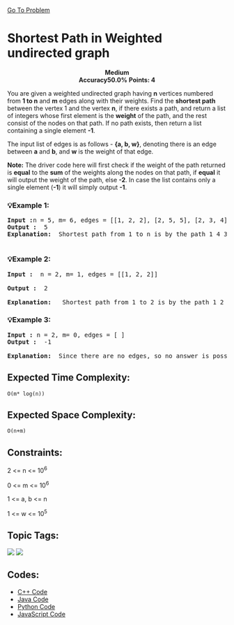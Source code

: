  [Go To Problem](https://www.geeksforgeeks.org/problems/shortest-path-in-weighted-undirected-graph/1)
# Shortest Path in Weighted undirected graph


<div align="center">
  <strong>Medium</strong>    
</div>
<div align="center">
       <strong>Accuracy50.0%</strong>    
               <strong>Points: 4</strong>
</div>

You are given a weighted undirected graph having <strong>n</strong> vertices numbered from **1 to n** and **m** edges along with their weights. Find the **shortest path** between the vertex 1 and the vertex **n**,  if there exists a path, and return a list of integers whose first element is the **weight** of the path, and the rest consist of the nodes on that path. If no path exists, then return a list containing a single element **-1**.

The input list of edges is as follows - **{a, b, w}**, denoting there is an edge between **a** and **b**, and **w** is the weight of that edge.

**Note:** The driver code here will first check if the weight of the path returned is **equal** to the **sum** of the weights along the nodes on that path, if **equal** it will output the weight of the path, else **-2**. In case the list contains only a single element (**-1**) it will simply output **-1**.

### 💡Example 1:
<pre>
<strong>Input :</strong>n = 5, m= 6, edges = [[1, 2, 2], [2, 5, 5], [2, 3, 4], [1, 4, 1], [4, 3, 3], [3, 5, 1]]
<strong>Output :</strong>  5
<strong>Explanation: </strong> Shortest path from 1 to n is by the path 1 4 3 5 whose weight is 5. 

</pre>

### 💡Example 2:

<pre>
<strong>Input :</strong>  n = 2, m= 1, edges = [[1, 2, 2]]

<strong>Output :</strong>  2

<strong>Explanation: </strong>  Shortest path from 1 to 2 is by the path 1 2 whose weight is 2. 
</pre>

### 💡Example 3:

<pre>
<strong>Input :</strong> n = 2, m= 0, edges = [ ]
<strong>Output :</strong>  -1

<strong>Explanation: </strong> Since there are no edges, so no answer is possible.
</pre>


## Expected Time Complexity:
```O(m* log(n))```
## Expected Space Complexity: 
```O(n+m)```

## Constraints: 

2 <= n <= 10<sup>6</sup>

0 <= m <= 10<sup>6</sup>

1 <= a, b <= n

1 <= w <= 10<sup>5</sup>


## Topic Tags:
<p align="left">
<a href="https://www.geeksforgeeks.org/explore/?category[]=Algorithms"><img src="https://img.shields.io/badge/Algorithms-100000?style=flat&logo=&logoColor=FFFFFF&labelColor=32CD32&color=32CD32" /></a>
<a href="https://www.geeksforgeeks.org/explore/?category[]=Graph"><img src="https://img.shields.io/badge/Graph-100000?style=flat&logo=&logoColor=FFFFFF&labelColor=800080&color=800080" /></a>
</p>


## Codes:
  - [C++ Code](https://github.com/HackResist/GeeksForGeeks-POTD/blob/main/July%202024/13-07-2024/Shortest%20Path%20in%20Weighted%20undirected%20graph.cpp) 
 - [Java Code](https://github.com/HackResist/GeeksForGeeks-POTD/blob/main/July%202024/13-07-2024/Shortest%20Path%20in%20Weighted%20undirected%20graph.java)
 - [Python Code](https://github.com/HackResist/GeeksForGeeks-POTD/blob/main/July%202024/13-07-2024/Shortest%20Path%20in%20Weighted%20undirected%20graph.py)
 - [JavaScript Code](#blank)
